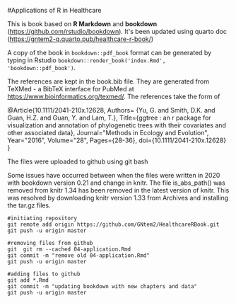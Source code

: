#Applications of R in Healthcare 

This is book based on **R Markdown** and **bookdown** (https://github.com/rstudio/bookdown). It's been updated using quarto doc (https://gntem2-q.quarto.pub/healthcare-r-book/)

A copy of the book in `bookdown::pdf_book` format can be generated by typing in Rstudio `bookdown::render_book('index.Rmd', 'bookdown::pdf_book')`. 

The references are kept in the book.bib file. They are generated from TeXMed - a BibTeX interface for PubMed at https://www.bioinformatics.org/texmed/. The references take the form of

@Article{10.1111/2041-210x.12628,
   Authors= {Yu, G. and Smith, D.K. and Guan, H.Z. and Guan, Y. and    Lam, T.},
   Title={ggtree : an r package for visualization and annotation of    phylogenetic trees with their covariates and other associated data}, 
   Journal="Methods in Ecology and Evolution",
   Year="2016", 
   Volume="28",
   Pages={28-36},
   doi={10.1111/2041-210x.12628}
}

The files were uploaded to github using git bash

Some issues have occurred between when the files were written in 2020 with bookdown version 0.21 and change in knitr. The file is_abs_path() was removed from knitr 1.34 has been removed in the latest version of knitr. This was resolved by downloading knitr version 1.33 from Archives and installing the tar.gz files. 


```git
#initiating repository
git remote add origin https://github.com/GNtem2/HealthcareRBook.git
git push -u origin master

#removing files from github
git  git rm --cached 04-application.Rmd
git commit -m "remove old 04-application.Rmd"
git push -u origin master

#adding files to github
git add *.Rmd
git commit -m "updating bookdown with new chapters and data"
git push -u origin master
```


